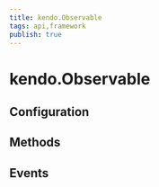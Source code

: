 ```yaml
---
title: kendo.Observable
tags: api,framework
publish: true
---
```


# kendo.Observable

## Configuration

## Methods

## Events